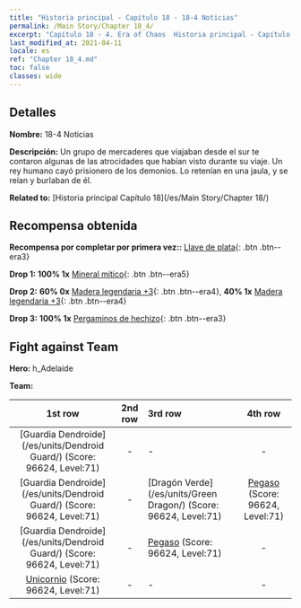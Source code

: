 ```yaml
---
title: "Historia principal - Capítulo 18 - 18-4 Noticias"
permalink: /Main Story/Chapter 18_4/
excerpt: "Capítulo 18 - 4. Era of Chaos  Historia principal - Capítulo 18_4. 18-4 Noticias"
last_modified_at: 2021-04-11
locale: es
ref: "Chapter 18_4.md"
toc: false
classes: wide
---
```


## Detalles

 **Nombre:** 18-4 Noticias

 **Descripción:** Un grupo de mercaderes que viajaban desde el sur te contaron algunas de las atrocidades que habían visto durante su viaje. Un rey humano cayó prisionero de los demonios. Lo retenían en una jaula, y se reían y burlaban de él.

 **Related to:** [Historia principal Capítulo 18](/es/Main Story/Chapter 18/)

## Recompensa obtenida

 **Recompensa por completar por primera vez::** [Llave de plata](/es/Items/con_693/){: .btn .btn--era3}

 **Drop 1:** **100% 1x** [Mineral mítico](/es/Items/mat_61/){: .btn .btn--era5}

 **Drop 2:** **60% 0x** [Madera legendaria +3](/es/Items/mat_55/){: .btn .btn--era4}, **40% 1x** [Madera legendaria +3](/es/Items/mat_55/){: .btn .btn--era4}

 **Drop 3:** **100% 1x** [Pergaminos de hechizo](/es/Items/con_694/){: .btn .btn--era3}


## Fight against Team
 **Hero:** h_Adelaide

 **Team:**


  | 1st row | 2nd row | 3rd row | 4th row |
  |:----:|:----:|:----|:----:|
  | [Guardia Dendroide](/es/units/Dendroid Guard/) (Score: 96624, Level:71)  | - | - | - |
  | [Guardia Dendroide](/es/units/Dendroid Guard/) (Score: 96624, Level:71)  | - | [Dragón Verde](/es/units/Green Dragon/) (Score: 96624, Level:71)  | [Pegaso](/es/units/Pegasus/) (Score: 96624, Level:71)  |
  | [Guardia Dendroide](/es/units/Dendroid Guard/) (Score: 96624, Level:71)  | - | [Pegaso](/es/units/Pegasus/) (Score: 96624, Level:71)  | - |
  | [Unicornio](/es/units/Unicorn/) (Score: 96624, Level:71)  | - | - | - |


